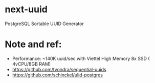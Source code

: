 # next-uuid
PostgreSQL Sortable UUID Generator

# Note and ref:
- Performance: ~140K uuid/sec with Viettel High Memory 8x SSD ( 4vCPU/8GB RAM)
- https://github.com/tvondra/sequential-uuids
- https://github.com/schinckel/ulid-postgres
